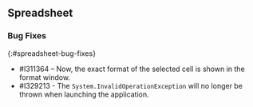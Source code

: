 ## Spreadsheet

### Bug Fixes
{:#spreadsheet-bug-fixes}

* \#I311364 – Now, the exact format of the selected cell is shown in the format window.
* \#I329213 - The `System.InvalidOperationException` will no longer be thrown when launching the application.
